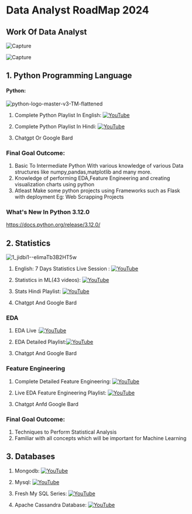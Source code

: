 # Data Analyst RoadMap 2024

## Work Of Data Analyst

![Capture](https://user-images.githubusercontent.com/20041231/211466839-e0145119-20fd-4efe-bbd7-d2c3b10fdfba.JPG)

![Capture](https://user-images.githubusercontent.com/20041231/211468652-d4316856-0ee5-44ea-9dd9-538beef38180.JPG)

## 1. Python Programming Language
#### Python:
![python-logo-master-v3-TM-flattened](https://user-images.githubusercontent.com/20041231/211717885-0b1e049b-f5b3-457d-ba7a-9345ec3aa39c.png)

1. Complete Python Playlist In English: [![YouTube](https://img.shields.io/badge/YouTube-Video-green)](https://www.youtube.com/watch?v=bPrmA1SEN2k&list=PLZoTAELRMXVNUL99R4bDlVYsncUNvwUBB)

2. Complete Python Playlist In Hindi:   [![YouTube](https://img.shields.io/badge/YouTube-Video-green)](https://www.youtube.com/watch?v=MJd9d9Mpxg0&list=PLTDARY42LDV4qqiJd1Z1tShm3mp9-rP4v)
3. Chatgpt Or Google Bard

### Final Goal Outcome:
1. Basic To Intermediate Python With various knowledge of various Data structures like numpy,pandas,matplotlib and many more.
2. Knowledge of performing EDA,Feature Engineering and creating visualization charts using python 
3. Atleast Make some python projects using Frameworks such as Flask with deployment Eg: Web Scrapping Projects  

### What's New In Python 3.12.0
https://docs.python.org/release/3.12.0/

## 2. Statistics
![1_jidbi1--elimaTb3B2HT5w](https://user-images.githubusercontent.com/20041231/211717931-134aaac2-a8fc-445b-93a6-ae241c66ba5b.png)

1. English: 7 Days Statistics Live Session : [![YouTube](https://img.shields.io/badge/YouTube-Video-green)](https://www.youtube.com/watch?v=11unm2hmvOQ&list=PLZoTAELRMXVMgtxAboeAx-D9qbnY94Yay)

2. Statistics in ML(43 videos): [![YouTube](https://img.shields.io/badge/YouTube-Video-green)](https://www.youtube.com/watch?v=zRUliXuwJCQ&list=PLZoTAELRMXVMhVyr3Ri9IQ-t5QPBtxzJO)

3. Stats Hindi Playlist: [![YouTube](https://img.shields.io/badge/YouTube-Video-green)](https://www.youtube.com/watch?v=7y3XckjaVOw&list=PLTDARY42LDV6YHSRo669_uDDGmUEmQnDJ)
4. Chatgpt And Google Bard

### EDA
1. EDA Live :[![YouTube](https://img.shields.io/badge/YouTube-Video-green)](https://www.youtube.com/playlist?list=PLZoTAELRMXVPzj1D0i_6ajJ6gyD22b3jh)

2. EDA Detailed Playlist:[![YouTube](https://img.shields.io/badge/YouTube-Video-green)](https://www.youtube.com/watch?v=ioN1jcWxbv8&list=PLZoTAELRMXVPQyArDHyQVjQxjj_YmEuO9)
3. Chatgpt And Google Bard
### Feature Engineering

1. Complete Detailed Feature Engineering: [![YouTube](https://img.shields.io/badge/YouTube-Video-green)](https://www.youtube.com/watch?v=6WDFfaYtN6s&list=PLZoTAELRMXVPwYGE2PXD3x0bfKnR0cJjN)

2. Live EDA Feature Engineering Playlist: [![YouTube](https://img.shields.io/badge/YouTube-Video-green)](https://www.youtube.com/watch?v=bTN-6VPe8c0&list=PLZoTAELRMXVPzj1D0i_6ajJ6gyD22b3jh)
3. Chatgpt Anfd Google Bard

### Final Goal Outcome: 
1. Techniques to Perform Statistical Analysis
2. Familiar with all concepts which will be important for Machine Learning

## 3. Databases
1. Mongodb: [![YouTube](https://img.shields.io/badge/YouTube-Video-green)](https://www.youtube.com/watch?v=magzEfYqIos&list=PLZoTAELRMXVN_8zzsevm1bm6G-plsiO1I)

2. Mysql: [![YouTube](https://img.shields.io/badge/YouTube-Video-green)](https://www.youtube.com/watch?v=us1XyayQ6fU&list=PLZoTAELRMXVNMRWlVf0bDDSxNEn38u9Cl)
3. Fresh My SQL Series: [![YouTube](https://img.shields.io/badge/YouTube-Video-green)](https://www.youtube.com/watch?v=N8wGfLajp-o&list=PLmQAMKHKeLZ8Yzqn3zl7L8eyp-yFHUTsC)
4. Apache Cassandra Database: [![YouTube](https://img.shields.io/badge/documentaion-link-green)](https://cassandra.apache.org/_/index.html )
